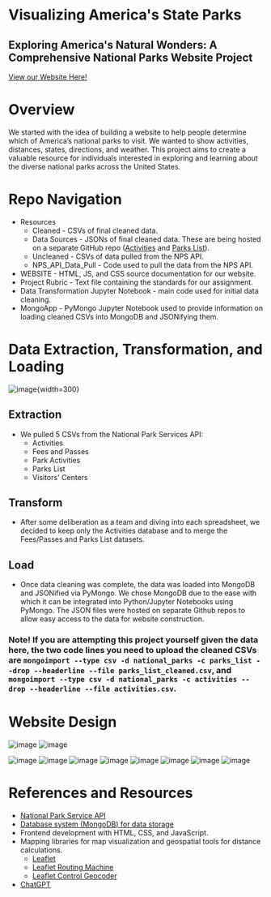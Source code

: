 # Visualizing America's State Parks
## Exploring America's Natural Wonders: A Comprehensive National Parks Website Project

[View our Website Here!](https://hmmclean.github.io/Data-Visualization-Project_Project-3/WEBSITE/index.html)

# Overview
We started with the idea of building a website to help people determine which of America’s national parks to visit. We wanted to show activities, distances, states, directions, and weather. This project aims to create a valuable resource for individuals interested in exploring and learning about the diverse national parks across the United States.

# Repo Navigation 
* Resources
    * Cleaned - CSVs of final cleaned data.
    * Data Sources - JSONs of final cleaned data. These are being hosted on a separate GitHub repo ([Activities](https://github.com/QbicleTKG/activities-data-json-hosting) and [Parks List](https://github.com/QbicleTKG/parks-list-data-json-hosting)).
    * Uncleaned - CSVs of data pulled from the NPS API.
    * NPS_API_Data_Pull - Code used to pull the data from the NPS API.
 * WEBSITE - HTML, JS, and CSS source documentation for our website. 
* Project Rubric - Text file containing the standards for our assignment.
* Data Transformation Jupyter Notebook - main code used for initial data cleaning.
* MongoApp - PyMongo Jupyter Notebook used to provide information on loading cleaned CSVs into MongoDB and JSONifying them.

# Data Extraction, Transformation, and Loading
![image](https://github.com/hmmclean/Data-Visualization-Project_Project-3/assets/139186713/e6bf7a5a-0747-47d2-8ecd-e06c2d637cae){width=300}

## Extraction 
- We pulled 5 CSVs from the National Park Services API:
   - Activities
   - Fees and Passes
   - Park Activities
   - Parks List
   - Visitors' Centers

## Transform
- After some deliberation as a team and diving into each spreadsheet, we decided to keep only the Activities database and to merge the Fees/Passes and Parks List datasets.

## Load
- Once data cleaning was complete, the data was loaded into MongoDB and JSONified via PyMongo. We chose MongoDB due to the ease with which it can be integrated into Python/Jupyter Notebooks using PyMongo. The JSON files were hosted on separate Github repos to allow easy access to the data for website construction.
### Note! If you are attempting this project yourself given the data here, the two code lines you need to upload the cleaned CSVs are ```mongoimport --type csv -d national_parks -c parks_list --drop --headerline --file parks_list_cleaned.csv```, and ```mongoimport --type csv -d national_parks -c activities --drop --headerline --file activities.csv```.

# Website Design
![image](https://github.com/hmmclean/Data-Visualization-Project_Project-3/assets/139186713/d7ce8044-8f35-4573-a38b-736bf1a8455b)
![image](https://github.com/hmmclean/Data-Visualization-Project_Project-3/assets/139186713/4f5b8ee5-f045-4289-96ca-d245eb293e72)




![image](https://github.com/hmmclean/Data-Visualization-Project_Project-3/assets/145622440/004d68a4-ee24-452d-b237-10b37a6d1b93)
![image](https://github.com/hmmclean/Data-Visualization-Project_Project-3/assets/145622440/c20af58c-26af-44d5-b5da-01a883e350c0)
![image](https://github.com/hmmclean/Data-Visualization-Project_Project-3/assets/145622440/db2e2d33-c226-496c-8a3f-69b811038945)
![image](https://github.com/hmmclean/Data-Visualization-Project_Project-3/assets/145622440/8dadd42d-6ea5-437b-b63b-067abcc8278b)
![image](https://github.com/hmmclean/Data-Visualization-Project_Project-3/assets/145622440/b24df98a-029c-4f69-a797-269bcf3e6538)
![image](https://github.com/hmmclean/Data-Visualization-Project_Project-3/assets/145622440/e99617e7-e85d-4572-9e77-4e9d3cf2271b)
![image](https://github.com/hmmclean/Data-Visualization-Project_Project-3/assets/145622440/1125f6b2-9102-42ca-9de1-21803fdc9363)
![image](https://github.com/hmmclean/Data-Visualization-Project_Project-3/assets/145622440/2669a1eb-ff3b-43ad-9776-8879d2aefa8e)












# References and Resources
* [National Park Service API](https://www.nps.gov/subjects/developer/api-documentation.htm)
* [Database system (MongoDB) for data storage](www.mongodb.com) 
* Frontend development with HTML, CSS, and JavaScript.
* Mapping libraries for map visualization and geospatial tools for distance calculations.
     * [Leaflet](https://leafletjs.com/) 
     * [Leaflet Routing Machine](https://www.liedman.net/leaflet-routing-machine/)
     * [Leaflet Control Geocoder](https://github.com/perliedman/leaflet-control-geocoder) 
* [ChatGPT](https://chat.openai.com/)

